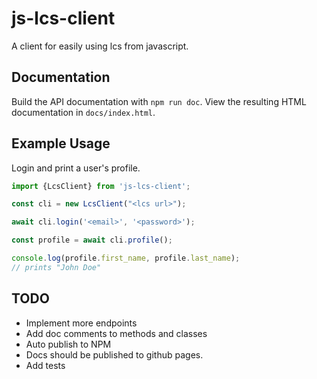 # js-lcs-client
A client for easily using lcs from javascript.

## Documentation
Build the API documentation with `npm run doc`.
View the resulting HTML documentation in `docs/index.html`.

## Example Usage
Login and print a user's profile.

```js
import {LcsClient} from 'js-lcs-client';

const cli = new LcsClient("<lcs url>");

await cli.login('<email>', '<password>');

const profile = await cli.profile();

console.log(profile.first_name, profile.last_name);
// prints "John Doe"
```

## TODO
- Implement more endpoints
- Add doc comments to methods and classes
- Auto publish to NPM
- Docs should be published to github pages.
- Add tests
